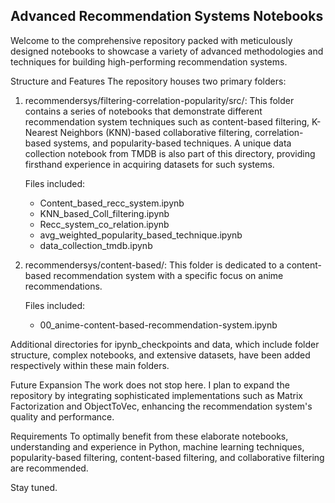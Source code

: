 ## Advanced Recommendation Systems Notebooks
Welcome to the comprehensive repository packed with meticulously designed notebooks to showcase a variety of advanced methodologies and techniques for building high-performing recommendation systems. 

Structure and Features
The repository houses two primary folders:

1. recommendersys/filtering-correlation-popularity/src/:
   This folder contains a series of notebooks that demonstrate different recommendation system techniques such as content-based filtering, K-Nearest Neighbors (KNN)-based collaborative filtering, correlation-based systems, and popularity-based techniques. A unique data collection notebook from TMDB is also part of this directory, providing firsthand experience in acquiring datasets for such systems.
   
   Files included:
   - Content_based_recc_system.ipynb
   - KNN_based_Coll_filtering.ipynb
   - Recc_system_co_relation.ipynb
   - avg_weighted_popularity_based_technique.ipynb
   - data_collection_tmdb.ipynb
   
2. recommendersys/content-based/:
   This folder is dedicated to a content-based recommendation system with a specific focus on anime recommendations.
   
   Files included:
   - 00_anime-content-based-recommendation-system.ipynb
   
Additional directories for ipynb_checkpoints and data, which include folder structure, complex notebooks, and extensive datasets, have been added respectively within these main folders. 

Future Expansion
The work does not stop here. I plan to expand the repository by integrating sophisticated implementations such as Matrix Factorization and ObjectToVec, enhancing the recommendation system's quality and performance. 

Requirements
To optimally benefit from these elaborate notebooks, understanding and experience in Python, machine learning techniques, popularity-based filtering, content-based filtering, and collaborative filtering are recommended.

Stay tuned.
